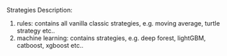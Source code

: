 Strategies Description:
1. rules: contains all vanilla classic strategies,
    e.g. moving average, turtle strategy etc..
2. machine learning: contains strategies, e.g. 
    deep forest, lightGBM, catboost, xgboost etc..